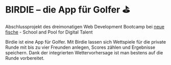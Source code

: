 # BIRDIE – die App für Golfer :golf:
Abschlussprojekt des dreimonatigen Web Development Bootcamp bei [neue fische](https://www.neuefische.de/) - School and Pool for Digital Talent

Birdie ist eine App für Golfer. Mit Birdie lassen sich Wettspiele für die private Runde mit bis zu vier Freunden anlegen, Scores zählen und Ergebnisse speichern. Dank der integrierten Wettervorhersage ist man bestens auf die Runde vorbereitet.
